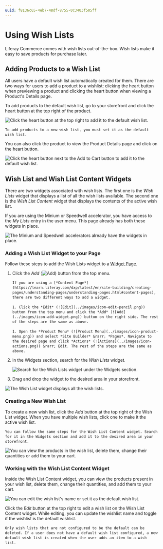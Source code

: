```yaml
---
uuid: f8136c65-4eb7-48df-8755-0c3403f505ff
---
```

# Using Wish Lists

Liferay Commerce comes with wish lists out-of-the-box. Wish lists make it easy to save products for purchase later.

## Adding Products to a Wish List

All users have a default wish list automatically created for them. There are two ways for users to add a product to a wishlist: clicking the heart button when previewing a product and clicking the heart button when viewing a Product's Details page.

To add products to the default wish list, go to your storefront and click the heart button at the top right of the product.

![Click the heart button at the top right to add it to the default wish list.](./using-wish-lists/images/01.png)

```{important}
To add products to a new wish list, you must set it as the default wish list.
```

You can also click the product to view the Product Details page and click on the heart button.

![Click the heart button next to the Add to Cart button to add it to the default wish list.](./using-wish-lists/images/02.png)

## Wish List and Wish List Content Widgets

There are two widgets associated with wish lists. The first one is the *Wish Lists* widget that displays a list of all the wish lists available. The second one is the *Wish List Content* widget that displays the contents of the active wish list.

If you are using the Minium or Speedwell accelerator, you have access to the *My Lists* entry in the user menu. This page already has both these widgets in place.

![The Minium and Speedwell accelerators already have the widgets in place.](./using-wish-lists/images/03.png)

### Adding a Wish List Widget to your Page

Follow these steps to add the Wish Lists widget to a [Widget Page](https://learn.liferay.com/dxp/latest/en/site-building/creating-pages/understanding-pages/understanding-pages.html#widget-pages).

1. Click the *Add* (![Add](../images/icon-add-widget.png)) button from the top menu.

    ```{important}
    If you are using a [*Content Page*](https://learn.liferay.com/dxp/latest/en/site-building/creating-pages/understanding-pages/understanding-pages.html#content-pages), there are two different ways to add a widget.

    1. Click the *Edit* (![Edit](../images/icon-edit-pencil.png)) button from the top menu and click the *Add* (![Add](../images/icon-add-widget.png)) button on the right side. The rest of the steps are the same as above.

    1. Open the *Product Menu* (![Product Menu](../images/icon-product-menu.png)) and select *Site Builder* &rarr; *Pages*. Navigate to the desired page and click *Actions* (![Actions](../images/icon-actions.png)) &rarr; Edit. The rest of the steps are the same as above.
    ```

1. In the Widgets section, search for the *Wish Lists* widget.

    ![Search for the Wish Lists widget under the Widgets section.](./using-wish-lists/images/04.png)

1. Drag and drop the widget to the desired area in your storefront.

![The Wish List widget displays all the wish lists.](./using-wish-lists/images/05.png)

### Creating a New Wish List

To create a new wish list, click the *Add* button at the top right of the Wish List widget. When you have multiple wish lists, click one to make it the active wish list.

```{note}
You can follow the same steps for the Wish List Content widget. Search for it in the Widgets section and add it to the desired area in your storefront.
```

![You can view the products in the wish list, delete them, change their quantities or add them to your cart.](./using-wish-lists/images/06.png)

### Working with the Wish List Content Widget

Inside the Wish List Content widget, you can view the products present in your wish list, delete them, change their quantities, and add them to your cart.

![You can edit the wish list's name or set it as the default wish list.](./using-wish-lists/images/07.png)

Click the *Edit* button at the top right to edit a wish list on the Wish List Content widget. While editing, you can update the wishlist name and toggle if the wishlist is the default wishlist.

```{note}
Only wish lists that are not configured to be the default can be deleted. If a user does not have a default wish list configured, a new default wish list is created when the user adds an item to a wish list.
```
